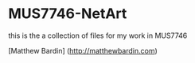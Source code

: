 # MUS7746-NetArt

this is the a collection of files for my work in MUS7746

[Matthew Bardin] (http://matthewbardin.com)
